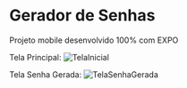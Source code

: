 # Gerador de Senhas
 Projeto mobile desenvolvido 100% com EXPO 
 
 Tela Principal:
 ![TelaInicial](https://user-images.githubusercontent.com/53264087/115085924-b798b280-9ee1-11eb-92e0-aece5061e2cb.png)
 
 Tela Senha Gerada:
 ![TelaSenhaGerada](https://user-images.githubusercontent.com/53264087/115085946-bebfc080-9ee1-11eb-8245-69fb4bcce8a0.png)


